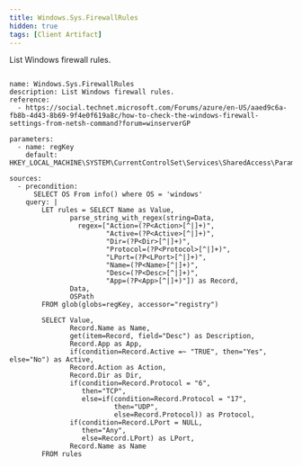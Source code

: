 ```yaml
---
title: Windows.Sys.FirewallRules
hidden: true
tags: [Client Artifact]
---
```


List Windows firewall rules.

<pre><code class="language-yaml">
name: Windows.Sys.FirewallRules
description: List Windows firewall rules.
reference:
  - https://social.technet.microsoft.com/Forums/azure/en-US/aaed9c6a-fb8b-4d43-8b69-9f4e0f619a8c/how-to-check-the-windows-firewall-settings-from-netsh-command?forum=winserverGP

parameters:
  - name: regKey
    default: HKEY_LOCAL_MACHINE\SYSTEM\CurrentControlSet\Services\SharedAccess\Parameters\FirewallPolicy\**\FirewallRules\*

sources:
  - precondition:
      SELECT OS From info() where OS = 'windows'
    query: |
        LET rules = SELECT Name as Value,
               parse_string_with_regex(string=Data,
                 regex=["Action=(?P&lt;Action&gt;[^|]+)",
                        "Active=(?P&lt;Active&gt;[^|]+)",
                        "Dir=(?P&lt;Dir&gt;[^|]+)",
                        "Protocol=(?P&lt;Protocol&gt;[^|]+)",
                        "LPort=(?P&lt;LPort&gt;[^|]+)",
                        "Name=(?P&lt;Name&gt;[^|]+)",
                        "Desc=(?P&lt;Desc&gt;[^|]+)",
                        "App=(?P&lt;App&gt;[^|]+)"]) as Record,
               Data,
               OSPath
        FROM glob(globs=regKey, accessor="registry")

        SELECT Value,
               Record.Name as Name,
               get(item=Record, field="Desc") as Description,
               Record.App as App,
               if(condition=Record.Active =~ "TRUE", then="Yes", else="No") as Active,
               Record.Action as Action,
               Record.Dir as Dir,
               if(condition=Record.Protocol = "6",
                  then="TCP",
                  else=if(condition=Record.Protocol = "17",
                          then="UDP",
                          else=Record.Protocol)) as Protocol,
               if(condition=Record.LPort = NULL,
                  then="Any",
                  else=Record.LPort) as LPort,
               Record.Name as Name
        FROM rules

</code></pre>

